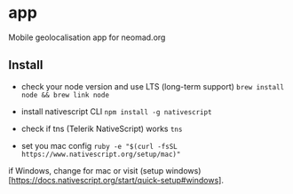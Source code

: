 # app

Mobile geolocalisation app for neomad.org

## Install

- check your node version and use LTS (long-term support)
`brew install node && brew link node`

- install nativescript CLI
`npm install -g nativescript`

- check if tns (Telerik NativeScript) works
`tns`

- set you mac config
`ruby -e "$(curl -fsSL https://www.nativescript.org/setup/mac)"`

if Windows, change for mac or visit (setup windows)[https://docs.nativescript.org/start/quick-setup#windows].
